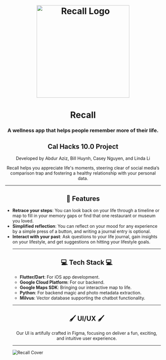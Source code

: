 <h1 align="center"> <img align="center" src="https://i.imgur.com/Xvg4OXj.png" alt="Recall Logo" width=300 style="display: block; margin: 0 auto;"> </h1>
<h1 align="center"> Recall </h1>
<h3 align="center"> A wellness app that helps people remember more of their life. </h3>

<h2 align="center"> Cal Hacks 10.0 Project</h2>
<p align="center">Developed by Abdur Aziz, Bill Huynh, Casey Nguyen, and Linda Li</p>

<p align="center"> Recall helps you appreciate life's moments, steering clear of social media’s comparison trap and fostering a healthy relationship with your personal data.</p>

---

<h2 align="center">🚀 Features</h2>
<ul>
  <li><strong>Retrace your steps</strong>:  You can look back on your life through a timeline or map to fill in your memory gaps  or find that one restaurant or museum you loved.</li>
  <li><strong>Simplified reflection</strong>: You can reflect on your mood for any experience by a simple press of a button, and writing a journal entry is optional.</li>
  <li><strong>Interact with your past</strong>:  Ask questions to your life journal, gain insights on your lifestyle, and get suggestions on hitting your lifestyle goals.</li>

---

<h2 align="center">💻 Tech Stack 💻</h2>
<ul>
  <li><strong>Flutter/Dart</strong>: For iOS app development.</li>
  <li><strong>Google Cloud Platform</strong>: For our backend.</li>
  <li><strong>Google Maps SDK</strong>: Bringing our interactive map to life.</li>
  <li><strong>Python</strong>: For backend magic and photo metadata extraction.</li>
  <li><strong>Milvus</strong>: Vector database supporting the chatbot functionality.</li>
</ul>

---

<h2 align="center">🖌️ UI/UX 🖌️</h2>
<p align="center">Our UI is artifully crafted in Figma, focusing on deliver a fun, exciting, and intuitive user experience.</p>

---

<img align="center" src="https://i.imgur.com/swTydbY.png" alt="Recall Cover" style="display: block; margin: 0 auto;">
